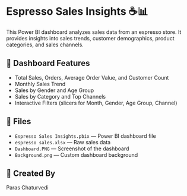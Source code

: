 # Espresso Sales Insights ☕📊

This Power BI dashboard analyzes sales data from an espresso store. It provides insights into sales trends, customer demographics, product categories, and sales channels.

## 🔹 Dashboard Features

- Total Sales, Orders, Average Order Value, and Customer Count
- Monthly Sales Trend
- Sales by Gender and Age Group
- Sales by Category and Top Channels
- Interactive Filters (slicers for Month, Gender, Age Group, Channel)

## 📁 Files

- `Espresso Sales Insights.pbix` — Power BI dashboard file
- `espresso sales.xlsx` — Raw sales data
- `Dashboard.PNG` — Screenshot of the dashboard
- `Background.png` — Custom dashboard background

## 👤 Created By

Paras Chaturvedi
